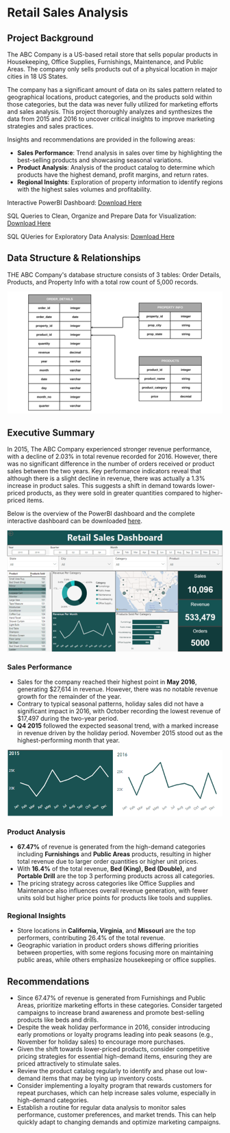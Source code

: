 # Retail Sales Analysis

## Project Background
The ABC Company is a US-based retail store that sells popular products in Housekeeping, Office Supplies, Furnishings, Maintenance, and Public Areas. The company only sells products out of a physical location in major cities in 18 US States. 

The company has a significant amount of data on its sales pattern related to geographical locations, product categories, and the products sold within those categories, but the data was never fully utilized for marketing efforts and sales analysis. This project thoroughly analyzes and synthesizes the data from 2015 and 2016 to uncover critical insights to improve marketing strategies and sales practices. 

Insights and recommendations are provided in the following areas:

- **Sales Performance**: Trend analysis in sales over time by highlighting the best-selling products and showcasing seasonal variations.
- **Product Analysis**: Analysis of the product catalog to determine which products have the highest demand, profit margins, and return rates.
- **Regional Insights**: Exploration of property information to identify regions with the highest sales volumes and profitability.

Interactive PowerBI Dashboard: [Download Here](https://github.com/ayeshamala/retailsales/blob/main/Retail_Sales_Visualization.pbix)

SQL Queries to Clean, Organize and Prepare Data for Visualization: [Download Here](https://github.com/ayeshamala/retailsales/blob/main/retail_store_dashboard_prep.sql)

SQL QUeries for Exploratory Data Analysis: [Download Here](https://github.com/ayeshamala/retailsales/blob/main/retail_store_EDA.sql)

## Data Structure & Relationships

THE ABC Company's database structure consists of 3 tables: Order Details, Products, and Property Info with a total row count of 5,000 records.

![](https://github.com/ayeshamala/retail_store_analysis/blob/main/Readme%20Source/Entity%20Relationship%20Diagram.png)

## Executive Summary
In 2015, The ABC Company experienced stronger revenue performance, with a decline of 2.03% in total revenue recorded for 2016. However, there was no significant difference in the number of orders received or product sales between the two years. Key performance indicators reveal that although there is a slight decline in revenue, there was actually a 1.3% increase in product sales. This suggests a shift in demand towards lower-priced products, as they were sold in greater quantities compared to higher-priced items.

Below is the overview of the PowerBI dashboard and the complete interactive dashboard can be downloaded [here](https://github.com/ayeshamala/retailsales/blob/main/Retail_Sales_Visualization.pbix).

![](https://github.com/ayeshamala/retail_store_analysis/blob/main/Readme%20Source/Retail_Sales_Dashboard.PNG)

### Sales Performance
- Sales for the company reached their highest point in **May 2016**, generating $27,614 in revenue. However, there was no notable revenue growth for the remainder of the year.
- Contrary to typical seasonal patterns, holiday sales did not have a significant impact in 2016, with October recording the lowest revenue of $17,497 during the two-year period.
- **Q4 2015** followed the expected seasonal trend, with a marked increase in revenue driven by the holiday period. November 2015 stood out as the highest-performing month that year.

<p align="center">
  <img src="https://github.com/ayeshamala/retail_store_analysis/blob/main/Readme%20Source/2015-2016%20Revenue.PNG" />
</p>

### Product Analysis
- **67.47%** of revenue is generated from the high-demand categories including **Furnishings** and **Public Areas** products, resulting in higher total revenue due to larger order quantities or higher unit prices.
- With **16.4%** of the total revenue, **Bed (King), Bed (Double),** and **Portable Drill** are the top 3 performing products across all categories.
- The pricing strategy across categories like Office Supplies and Maintenance also influences overall revenue generation, with fewer units sold but higher price points for products like tools and supplies.

### Regional Insights
- Store locations in **California, Virginia**, and **Missouri** are the top performers, contributing 26.4% of the total revenue.
- Geographic variation in product orders shows differing priorities between properties, with some regions focusing more on maintaining public areas, while others emphasize housekeeping or office supplies.

## Recommendations
- Since 67.47% of revenue is generated from Furnishings and Public Areas, prioritize marketing efforts in these categories. Consider targeted campaigns to increase brand awareness and promote best-selling products like beds and drills.
- Despite the weak holiday performance in 2016, consider introducing early promotions or loyalty programs leading into peak seasons (e.g., November for holiday sales) to encourage more purchases.
- Given the shift towards lower-priced products, consider competitive pricing strategies for essential high-demand items, ensuring they are priced attractively to stimulate sales.
- Review the product catalog regularly to identify and phase out low-demand items that may be tying up inventory costs.
- Consider implementing a loyalty program that rewards customers for repeat purchases, which can help increase sales volume, especially in high-demand categories.
- Establish a routine for regular data analysis to monitor sales performance, customer preferences, and market trends. This can help quickly adapt to changing demands and optimize marketing campaigns.

